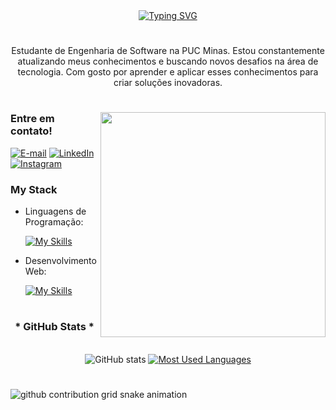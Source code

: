 <div align="center">
  <a href="https://git.io/typing-svg">
    <img src="https://readme-typing-svg.demolab.com?font=Fira+Code&weight=500&size=22&pause=1000&color=800080&center=true&vCenter=true&random=false&width=524&lines=%E2%8A%B9+Welcome+to+my+profile!" alt="Typing SVG">
  </a>
</div>

<img align="center" alt="" src="./src/header-gif.gif">

#

<p align="center">Estudante de Engenharia de Software na PUC Minas. Estou constantemente atualizando meus conhecimentos e buscando novos desafios na área de tecnologia. Com gosto por aprender e aplicar esses conhecimentos para criar soluções inovadoras.
 
#

<img align="right" alt="" height="360px" src="./src/study.gif">

<h3 align="left">Entre em contato!</h3>

[![E-mail](https://img.shields.io/badge/-Email-000?style=for-the-badge&logo=microsoft-outlook&logoColor=FF00F6&color:FFF)](mailto:lealmatosgabriel@gmail.com)
[![LinkedIn](https://img.shields.io/badge/-LinkedIn-000?style=for-the-badge&logo=linkedin&logoColor=FF00F6&color:FFF)](https://www.linkedin.com/in/gabriel-lealm/)
[![Instagram](https://img.shields.io/badge/-Instagram-000?style=for-the-badge&logo=instagram&logoColor=FF00F6&color:FFF)](https://www.instagram.com/gabriel_lealm_/)


<h3 align="left">My Stack</h3>

- Linguagens de Programação: 

    [![My Skills](https://skillicons.dev/icons?i=java,javascript,c,cpp,cs)](https://skillicons.dev)

- Desenvolvimento Web:

    [![My Skills](https://skillicons.dev/icons?i=php,html,css)](https://skillicons.dev)
#

<div style="text-align: center;" align="center">
  <h3>* GitHub Stats *</h3>
  <br>
  <img src="https://github-readme-stats-git-masterrstaa-rickstaa.vercel.app/api?username=GabrielLealM11&hide_title=true&show_icons=true&include_all_commits=true&count_private=true&line_height=25&hide=issues&bg_color=000&title_color=FF00F6&text_color=8b008b&border_radius=3&border_color=36123c&icon_color=FF00F6&theme=jolly" alt="GitHub stats">

  <a href="https://github.com/GabrielLealM11/github-readme-stats">
    <img src="https://github-readme-stats-git-masterrstaa-rickstaa.vercel.app/api/top-langs/?username=GabrielLealM11&line_height=10&card_width=290&layout=compact&hide_title=false&count_private=true&langs_count=4&show_icons=true&title_color=8b008b&hide=html,scss,less&bg_color=000&text_color=8B8B8B&border_radius=3&border_color=561760&count_private=true" alt="Most Used Languages">
  </a>
</div>

#

<picture align="center">
  <source media="(prefers-color-scheme: dark)" srcset="https://raw.githubusercontent.com/GabrielLealM11/GabrielLealM11/output/github-contribution-grid-snake-dark.svg">
  <source media="(prefers-color-scheme: light)" srcset="https://raw.githubusercontent.com/GabrielLealM11/GabrielLealM11/output/github-contribution-grid-snake-dark.svg">
  <img align="center" alt="github contribution grid snake animation" src="https://raw.githubusercontent.com/GabrielLealM11/mari4souza/output/github-contribution-grid-snake.svg">
</picture>
